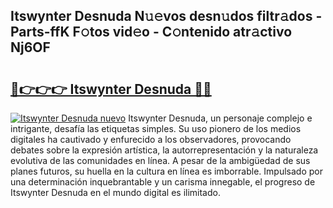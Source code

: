 ## Itswynter Desnuda N𝚞𝚎vos desn𝚞dos filtr𝚊dos - Parts-ffK F𝚘tos vid𝚎o - C𝚘ntenido atr𝚊ctivo Nj6OF

# <h2><a href="http://mb3spa.tromn.icu/?c=Itswynter+Desnuda">🔗👉👉👉 Itswynter Desnuda 🔗🔗</a></h2>

[![Itswynter Desnuda nuevo](https://i.imgur.com/pEAQMta.gif)](http://mb3spa.tromn.icu/?c=Itswynter+Desnuda)
Itswynter Desnuda, un personaje complejo e intrigante, desafía las etiquetas simples. Su uso pionero de los medios digitales ha cautivado y enfurecido a los observadores, provocando debates sobre la expresión artística, la autorrepresentación y la naturaleza evolutiva de las comunidades en línea. A pesar de la ambigüedad de sus planes futuros, su huella en la cultura en línea es imborrable. Impulsado por una determinación inquebrantable y un carisma innegable, el progreso de Itswynter Desnuda en el mundo digital es ilimitado.
